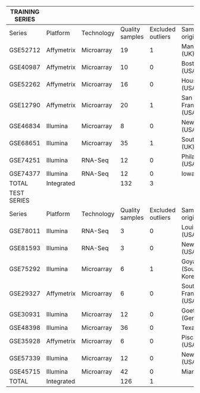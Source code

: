| TRAINING SERIES |            |            |                 |                   |                           |
|-----------------|------------|------------|-----------------|-------------------|---------------------------|
| Series          | Platform   | Technology | Quality samples | Excluded outliers | Samples origin            |
| GSE52712        | Affymetrix | Microarray | 19              | 1                 | Manchester (UK)           |
| GSE40987        | Affymetrix | Microarray | 10              | 0                 | Boston (USA)              |
| GSE52262        | Affymetrix | Microarray | 16              | 0                 | Houston (USA)             |
| GSE12790        | Affymetrix | Microarray | 20              | 1                 | San Francisco (USA)       |
| GSE46834        | Illumina   | Microarray | 8               | 0                 | New York (USA)            |
| GSE68651        | Illumina   | Microarray | 35              | 1                 | Southampton (UK)          |
| GSE74251        | Illumina   | RNA-Seq    | 12              | 0                 | Philadelphia (USA)        |
| GSE74377        | Illumina   | RNA-Seq    | 12              | 0                 | Iowa (USA)                |
| TOTAL           | Integrated |            | 132             | 3                 |                           |
| TEST SERIES     |            |            |                 |                   |                           |
| Series          | Platform   | Technology | Quality samples | Excluded outliers | Samples origin            |
| GSE78011        | Illumina   | RNA-Seq    | 3               | 0                 | Louisville (USA)          |
| GSE81593        | Illumina   | RNA-Seq    | 3               | 0                 | New York (USA)            |
| GSE75292        | Illumina   | Microarray | 6               | 1                 | Goyang (South Korea)      |
| GSE29327        | Affymetrix | Microarray | 6               | 0                 | South San Francisco (USA) |
| GSE30931        | Illumina   | Microarray | 12              | 0                 | Goettingen (Germany)      |
| GSE48398        | Illumina   | Microarray | 36              | 0                 | Texas (USA)               |
| GSE35928        | Affymetrix | Microarray | 6               | 0                 | Piscataway (USA)          |
| GSE57339        | Illumina   | Microarray | 12              | 0                 | New Haven (USA)           |
| GSE45715        | Illumina   | Microarray | 42              | 0                 | Miami (USA)               |
| TOTAL           | Integrated |            | 126             | 1                 |                           |

